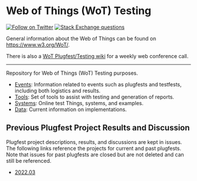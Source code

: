 # Web of Things (WoT) Testing
[![Follow on Twitter](https://img.shields.io/twitter/follow/W3C_WoT.svg?label=follow+W3C_WoT)](https://twitter.com/W3C_WoT)
[![Stack Exchange questions](https://img.shields.io/stackexchange/stackoverflow/t/web-of-things?style=plastic)]( https://stackoverflow.com/questions/tagged/web-of-things)

General information about the Web of Things can be found on https://www.w3.org/WoT/.

There is also a [WoT Plugfest/Testing wiki](https://www.w3.org/WoT/IG/wiki/PlugFest_WebConf) for a weekly web conference call.

---
Repository for Web of Things (WoT) Testing purposes.

* [Events](events/README.md): Information related to events such as plugfests
  and testfests, including both logistics and results.
* [Tools](tools/README.md): Set of tools to assist with testing and generation
  of reports.
* [Systems](systems/README.md): Online test Things, systems, and examples.
* [Data](data/README.md): Current information on implementations.

## Previous Plugfest Project Results and Discussion
Plugfest project descriptions, results, and discussions are kept in issues.  The following links
reference the projects for current and past plugfests.  Note that issues for past plugfests are
closed but are not deleted and can still be referenced.
* [2022.03](https://github.com/w3c/wot-testing/labels/Plugfest%202022.03)
